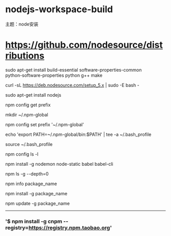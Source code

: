 # nodejs-workspace-build

主题：node安装
# https://github.com/nodesource/distributions

sudo apt-get install build-essential software-properties-common \
  python-software-properties python g++ make

curl -sL https://deb.nodesource.com/setup_5.x | sudo -E bash -

sudo apt-get install nodejs

npm config get prefix

mkdir ~/.npm-global

npm config set prefix '~/.npm-global'

echo 'export PATH=~/.npm-global/bin:$PATH' | tee -a ~/.bash_profile

source ~/.bash_profile

npm config ls -l

npm install -g nodemon node-static babel babel-cli

npm ls -g --depth=0

npm info  package_name 

npm install -g  package_name 

npm update -g  package_name 

----------------------------------------------

### '$ npm install -g cnpm --registry=https://registry.npm.taobao.org'
